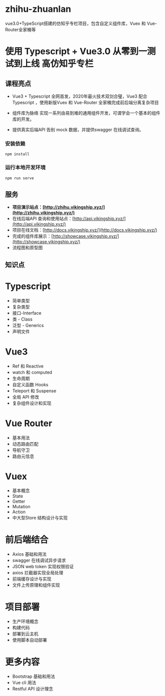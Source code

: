 # zhihu-zhuanlan
vue3.0+TypeScript搭建的仿知乎专栏项目，包含自定义组件库，Vuex 和 Vue-Router全家桶等
# 使用 Typescript + Vue3.0 从零到一测试到上线 高仿知乎专栏

## 课程亮点

* Vue3 + Typescript 全网首发，2020年最火技术双剑合璧，Vue3 配合 Typescript ，使用新版Vuex 和 Vue-Router 全家桶完成前后端分离复杂项目

* 组件库为脉络 实现一系列由易到难的通用组件开发，可谓学会一个基本的组件库的开发。

* 提供真实后端API 告别 mock 数据，并提供swagger 在线调试查询。

### 安装依赖

```
npm install
```

### 运行本地开发环境

```
npm run serve
```

## 服务

* **项目演示站点：[http://zhihu.vikingship.xyz/](http://zhihu.vikingship.xyz/)**
* 在线后端API 查询和使用站点：[http://api.vikingship.xyz/](http://api.vikingship.xyz/)
* 项目在线文档：[http://docs.vikingship.xyz/](http://docs.vikingship.xyz/)
* 完成的组件库展示：[http://showcase.vikingship.xyz/](http://showcase.vikingship.xyz/)
* 流程图和原型图


## 知识点

# Typescript
* 简单类型
* 复杂类型
* 接口-Interface
* 类 - Class
* 泛型 - Generics
* 声明文件
# Vue3
* Ref 和 Reactive
* watch 和 computed
* 生命周期
* 自定义函数 Hooks
* Teleport 和 Suspense
* 全局 API 修改
* 复杂组件设计和实现
# Vue Router
* 基本用法
* 动态路由匹配
* 导航守卫
* 路由元信息
# Vuex
* 基本概念
* State
* Getter
* Mutation
* Action
* 中大型Store 结构设计与实现
# 前后端结合
* Axios 基础和用法
* swagger 在线调试异步请求
* JSON web token 实现权限验证
* axios 拦截器实现全局处理
* 前端缓存设计与实现
* 文件上传原理和组件实现
# 项目部署
* 生产环境概念
* 构建代码
* 部署到云主机
* 使用脚本自动部署
# 更多内容
* Bootstrap 基础和用法
* Vue cli 用法
* Restful API 设计理念
